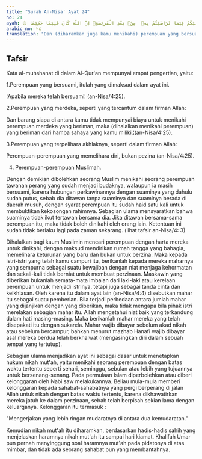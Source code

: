 ```yaml
---
title: "Surah An-Nisa' Ayat 24"
no: 24
ayah: ۞ وَالْمُحْصَنٰتُ مِنَ النِّسَاۤءِ اِلَّا مَا مَلَكَتْ اَيْمَانُكُمْ ۚ  كِتٰبَ اللّٰهِ عَلَيْكُمْ ۚ وَاُحِلَّ لَكُمْ مَّا وَرَاۤءَ ذٰلِكُمْ اَنْ تَبْتَغُوْا بِاَمْوَالِكُمْ مُّحْصِنِيْنَ غَيْرَ مُسَافِحِيْنَ ۗ فَمَا اسْتَمْتَعْتُمْ بِهٖ مِنْهُنَّ فَاٰتُوْهُنَّ اُجُوْرَهُنَّ فَرِيْضَةً  ۗوَلَا جُنَاحَ عَلَيْكُمْ فِيْمَا تَرَاضَيْتُمْ بِهٖ  مِنْۢ بَعْدِ الْفَرِيْضَةِۗ اِنَّ اللّٰهَ كَانَ عَلِيْمًا حَكِيْمًا
arabic_no: ٢٤
translation: "Dan (diharamkan juga kamu menikahi) perempuan yang bersuami, kecuali hamba sahaya perempuan (tawanan perang) yang kamu miliki sebagai ketetapan Allah atas kamu. Dan dihalalkan bagimu selain (perempuan-perempuan) yang demikian itu jika kamu berusaha dengan hartamu untuk menikahinya bukan untuk berzina. Maka karena kenikmatan yang telah kamu dapatkan dari mereka, berikanlah maskawinnya kepada mereka sebagai suatu kewajiban. Tetapi tidak mengapa jika ternyata di antara kamu telah saling merelakannya, setelah ditetapkan. Sungguh, Allah Maha Mengetahui, Mahabijaksana."
---
```


## Tafsir

Kata al-muhshanat di dalam Al-Qur'an mempunyai empat pengertian, yaitu:

1.Perempuan yang bersuami, itulah yang dimaksud dalam ayat ini.

¦Apabila mereka telah bersuami¦ (an-Nisa/4:25).

2.Perempuan yang merdeka, seperti yang tercantum dalam firman Allah:

Dan barang siapa di antara kamu tidak mempunyai biaya untuk menikahi perempuan merdeka yang beriman, maka (dihalalkan menikahi perempuan) yang beriman dari hamba sahaya yang kamu miliki.¦(an-Nisa/4:25).

3.Perempuan yang terpelihara akhlaknya, seperti dalam firman Allah:

Perempuan-perempuan yang memelihara diri, bukan pezina (an-Nisa/4:25).

4. Perempuan-perempuan Muslimah.

Dengan demikian dibolehkan seorang Muslim menikahi seorang perempuan tawanan perang yang sudah menjadi budaknya, walaupun ia masih bersuami, karena hubungan perkawinannya dengan suaminya yang dahulu sudah putus, sebab dia ditawan tanpa suaminya dan suaminya berada di daerah musuh, dengan syarat perempuan itu sudah haid satu kali untuk membuktikan kekosongan rahimnya. Sebagian ulama mensyaratkan bahwa suaminya tidak ikut tertawan bersama dia. Jika ditawan bersama-sama perempuan itu, maka tidak boleh dinikahi oleh orang lain. Ketentuan ini sudah tidak berlaku lagi pada zaman sekarang. (lihat tafsir an-Nisa/4: 3)

Dihalalkan bagi kaum Muslimin mencari perempuan dengan harta mereka untuk dinikahi, dengan maksud mendirikan rumah tangga yang bahagia, memelihara keturunan yang baru dan bukan untuk berzina. Maka kepada istri-istri yang telah kamu campuri itu, berikanlah kepada mereka maharnya yang sempurna sebagai suatu kewajiban dengan niat menjaga kehormatan dan sekali-kali tidak berniat untuk membuat perzinaan. Maskawin yang diberikan bukanlah semata-mata imbalan dari laki-laki atau kerelaan perempuan untuk menjadi istrinya, tetapi juga sebagai tanda cinta dan keikhlasan. Oleh karena itu dalam ayat lain (an-Nisa/4:4) disebutkan mahar itu sebagai suatu pemberian. Bila terjadi perbedaan antara jumlah mahar yang dijanjikan dengan yang diberikan, maka tidak mengapa bila pihak istri merelakan sebagian mahar itu. Allah mengetahui niat baik yang terkandung dalam hati masing-masing. Maka berikanlah mahar mereka yang telah disepakati itu dengan sukarela. Mahar wajib dibayar sebelum akad nikah atau sebelum bercampur, bahkan menurut mazhab Hanafi wajib dibayar asal mereka berdua telah berkhalwat (mengasingkan diri dalam sebuah tempat yang tertutup).

Sebagian ulama menjadikan ayat ini sebagai dasar untuk menetapkan hukum nikah mut'ah, yaitu menikahi seorang perempuan dengan batas waktu tertentu seperti sehari, seminggu, sebulan atau lebih yang tujuannya untuk bersenang-senang. Pada permulaan Islam diperbolehkan atau diberi kelonggaran oleh Nabi saw melakukannya. Beliau mula-mula memberi kelonggaran kepada sahabat-sahabatnya yang pergi berperang di jalan Allah untuk nikah dengan batas waktu tertentu, karena dikhawatirkan mereka jatuh ke dalam perzinaan, sebab telah berpisah sekian lama dengan keluarganya. Kelonggaran itu termasuk :

"Mengerjakan yang lebih ringan mudaratnya di antara dua kemudaratan."

Kemudian nikah mut'ah itu diharamkan, berdasarkan hadis-hadis sahih yang menjelaskan haramnya nikah mut'ah itu sampai hari kiamat. Khalifah Umar pun pernah menyinggung soal haramnya mut'ah pada pidatonya di atas mimbar, dan tidak ada seorang sahabat pun yang membantahnya.